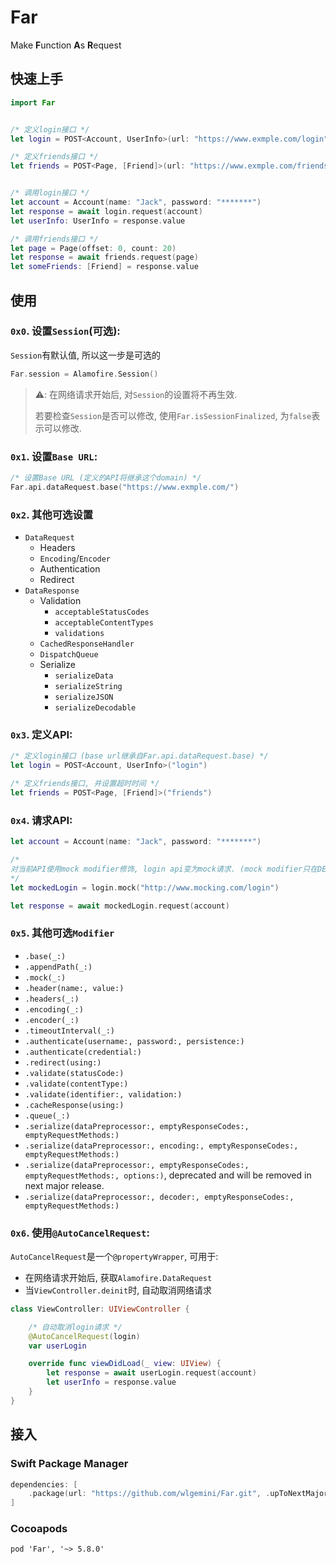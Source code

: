 # Far

Make **F**unction **A**s **R**equest


## 快速上手

```swift
import Far


/* 定义login接口 */
let login = POST<Account, UserInfo>(url: "https://www.exmple.com/login")

/* 定义friends接口 */
let friends = POST<Page, [Friend]>(url: "https://www.exmple.com/friends")


/* 调用login接口 */
let account = Account(name: "Jack", password: "*******")
let response = await login.request(account)
let userInfo: UserInfo = response.value

/* 调用friends接口 */
let page = Page(offset: 0, count: 20)
let response = await friends.request(page)
let someFriends: [Friend] = response.value
```

## 使用

### `0x0`. 设置`Session`(可选):

`Session`有默认值, 所以这一步是可选的

```swift
Far.session = Alamofire.Session()
```

> ⚠️: 在网络请求开始后, 对`Session`的设置将不再生效.
> 
> 若要检查`Session`是否可以修改, 使用`Far.isSessionFinalized`, 为`false`表示可以修改.

### `0x1`. 设置`Base URL`:

```swift
/* 设置Base URL (定义的API将继承这个domain) */
Far.api.dataRequest.base("https://www.exmple.com/")
```

### `0x2`. 其他可选设置

- `DataRequest`
    - Headers
    - `Encoding`/`Encoder`
    - Authentication
    - Redirect
- `DataResponse`
    - Validation
        - `acceptableStatusCodes`
        - `acceptableContentTypes`
        - `validations`
    - `CachedResponseHandler`
    - `DispatchQueue`
    - Serialize
        - `serializeData`
        - `serializeString`
        - `serializeJSON`
        - `serializeDecodable`

### `0x3`. 定义API:

```swift
/* 定义login接口 (base url继承自Far.api.dataRequest.base) */
let login = POST<Account, UserInfo>("login")

/* 定义friends接口, 并设置超时时间 */
let friends = POST<Page, [Friend]>("friends")
```

### `0x4`. 请求API:

```swift
let account = Account(name: "Jack", password: "*******")

/* 
对当前API使用mock modifier修饰, login api变为mock请求. (mock modifier只在DEBUG环境生效) 
*/
let mockedLogin = login.mock("http://www.mocking.com/login")   

let response = await mockedLogin.request(account)
```

### `0x5`. 其他可选`Modifier`

- `.base(_:)`
- `.appendPath(_:)`
- `.mock(_:)`
- `.header(name:, value:)`
- `.headers(_:)`
- `.encoding(_:)`
- `.encoder(_:)`
- `.timeoutInterval(_:)`
- `.authenticate(username:, password:, persistence:)`
- `.authenticate(credential:)`
- `.redirect(using:)`
- `.validate(statusCode:)`
- `.validate(contentType:)`
- `.validate(identifier:, validation:)`
- `.cacheResponse(using:)`
- `.queue(_:)`
- `.serialize(dataPreprocessor:, emptyResponseCodes:, emptyRequestMethods:)`
- `.serialize(dataPreprocessor:, encoding:, emptyResponseCodes:, emptyRequestMethods:)`
- `.serialize(dataPreprocessor:, emptyResponseCodes:, emptyRequestMethods:, options:)`, deprecated and will be removed in next major release.
- `.serialize(dataPreprocessor:, decoder:, emptyResponseCodes:, emptyRequestMethods:)`

### `0x6`. 使用`@AutoCancelRequest`:

`AutoCancelRequest`是一个`@propertyWrapper`, 可用于:

- 在网络请求开始后, 获取`Alamofire.DataRequest`
- 当`ViewController.deinit`时, 自动取消网络请求

```swift
class ViewController: UIViewController {

    /* 自动取消login请求 */
    @AutoCancelRequest(login)
    var userLogin

    override func viewDidLoad(_ view: UIView) {
        let response = await userLogin.request(account)
        let userInfo = response.value
    }
}
```

## 接入

### Swift Package Manager

```swift
dependencies: [
    .package(url: "https://github.com/wlgemini/Far.git", .upToNextMajor(from: "5.8.0"))
]
```

### Cocoapods

```
pod 'Far', '~> 5.8.0'
```